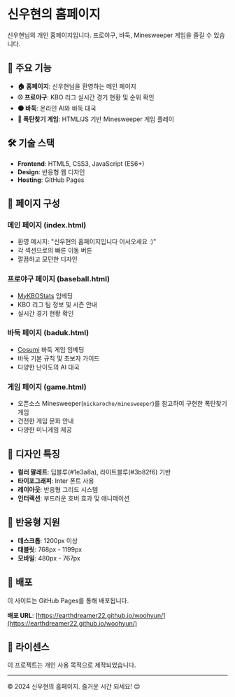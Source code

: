 # 신우현의 홈페이지

신우현님의 개인 홈페이지입니다. 프로야구, 바둑, Minesweeper 게임을 즐길 수 있습니다.

## 🌟 주요 기능

- **🏠 홈페이지**: 신우현님을 환영하는 메인 페이지
- **⚾ 프로야구**: KBO 리그 실시간 경기 현황 및 순위 확인
- **⚫ 바둑**: 온라인 AI와 바둑 대국
- **🧨 폭탄찾기 게임**: HTML/JS 기반 Minesweeper 게임 플레이

## 🛠️ 기술 스택

- **Frontend**: HTML5, CSS3, JavaScript (ES6+)
- **Design**: 반응형 웹 디자인
- **Hosting**: GitHub Pages

## 📱 페이지 구성

### 메인 페이지 (index.html)
- 환영 메시지: "신우현의 홈페이지입니다 어서오세요 :)"
- 각 섹션으로의 빠른 이동 버튼
- 깔끔하고 모던한 디자인

### 프로야구 페이지 (baseball.html)
- [MyKBOStats](https://mykbostats.com/) 임베딩
- KBO 리그 팀 정보 및 시즌 안내
- 실시간 경기 현황 확인

### 바둑 페이지 (baduk.html)
- [Cosumi](https://www.cosumi.net/ko/) 바둑 게임 임베딩
- 바둑 기본 규칙 및 초보자 가이드
- 다양한 난이도의 AI 대국

### 게임 페이지 (game.html)
- 오픈소스 Minesweeper(`nickarocho/minesweeper`)를 참고하여 구현한 폭탄찾기 게임
- 건전한 게임 문화 안내
- 다양한 미니게임 제공

## 🎨 디자인 특징

- **컬러 팔레트**: 딥블루(#1e3a8a), 라이트블루(#3b82f6) 기반
- **타이포그래피**: Inter 폰트 사용
- **레이아웃**: 반응형 그리드 시스템
- **인터랙션**: 부드러운 호버 효과 및 애니메이션

## 📱 반응형 지원

- **데스크톱**: 1200px 이상
- **태블릿**: 768px - 1199px
- **모바일**: 480px - 767px

## 🚀 배포

이 사이트는 GitHub Pages를 통해 배포됩니다.

**배포 URL**: [https://earthdreamer22.github.io/woohyun/](https://earthdreamer22.github.io/woohyun/)

## 📄 라이센스

이 프로젝트는 개인 사용 목적으로 제작되었습니다.

---

© 2024 신우현의 홈페이지. 즐거운 시간 되세요! 😊
